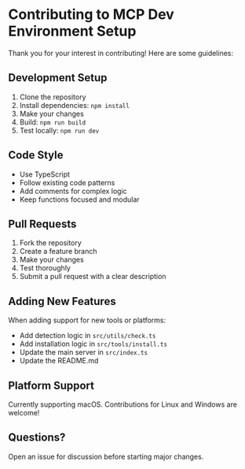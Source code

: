 # Contributing to MCP Dev Environment Setup

Thank you for your interest in contributing! Here are some guidelines:

## Development Setup

1. Clone the repository
2. Install dependencies: `npm install`
3. Make your changes
4. Build: `npm run build`
5. Test locally: `npm run dev`

## Code Style

- Use TypeScript
- Follow existing code patterns
- Add comments for complex logic
- Keep functions focused and modular

## Pull Requests

1. Fork the repository
2. Create a feature branch
3. Make your changes
4. Test thoroughly
5. Submit a pull request with a clear description

## Adding New Features

When adding support for new tools or platforms:
- Add detection logic in `src/utils/check.ts`
- Add installation logic in `src/tools/install.ts`
- Update the main server in `src/index.ts`
- Update the README.md

## Platform Support

Currently supporting macOS. Contributions for Linux and Windows are welcome!

## Questions?

Open an issue for discussion before starting major changes.
